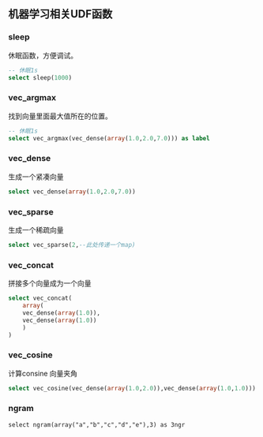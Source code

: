 ## 机器学习相关UDF函数

### sleep 

休眠函数，方便调试。

```sql
-- 休眠1s
select sleep(1000)
```

### vec_argmax

找到向量里面最大值所在的位置。

```sql
-- 休眠1s
select vec_argmax(vec_dense(array(1.0,2.0,7.0))) as label
```

### vec_dense

生成一个紧凑向量

```sql
select vec_dense(array(1.0,2.0,7.0))
```

### vec_sparse

生成一个稀疏向量

```sql
select vec_sparse(2,--此处传递一个map)

```

### vec_concat

拼接多个向量成为一个向量
 
 ```sql
 select vec_concat(
     array(
     vec_dense(array(1.0)),
     vec_dense(array(1.0))
     )
 )
 ```
 
### vec_cosine
 
计算consine 向量夹角

```sql
select vec_cosine(vec_dense(array(1.0,2.0)),vec_dense(array(1.0,1.0)))
```

### ngram

```
select ngram(array("a","b","c","d","e"),3) as 3ngr
```